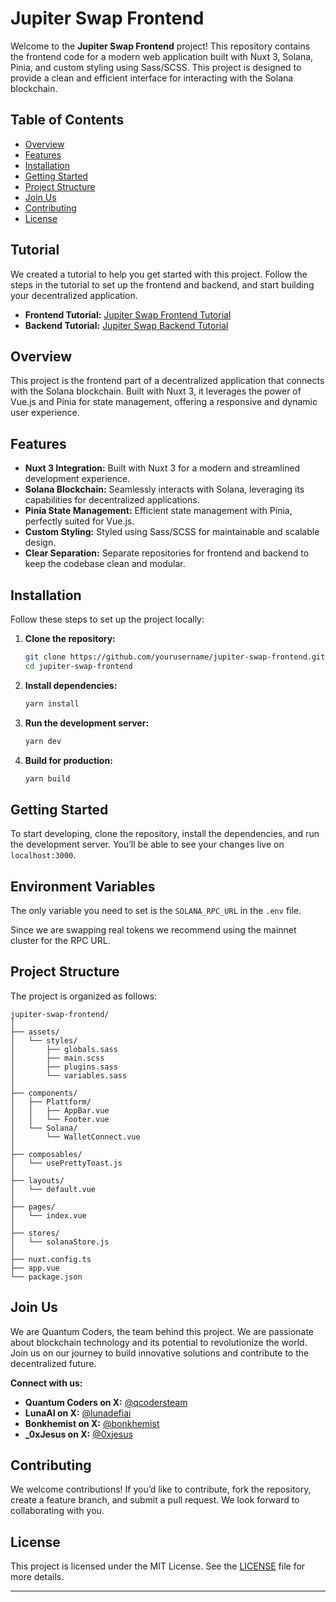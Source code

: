 # Jupiter Swap Frontend

Welcome to the **Jupiter Swap Frontend** project! This repository contains the frontend code for a modern web application built with Nuxt 3, Solana, Pinia, and custom styling using Sass/SCSS. This project is designed to provide a clean and efficient interface for interacting with the Solana blockchain.

## Table of Contents

- [Overview](#overview)
- [Features](#features)
- [Installation](#installation)
- [Getting Started](#getting-started)
- [Project Structure](#project-structure)
- [Join Us](#join-us)
- [Contributing](#contributing)
- [License](#license)

## Tutorial

We created a tutorial to help you get started with this project. Follow the steps in the tutorial to set up the frontend and backend, and start building your decentralized application.

- **Frontend Tutorial:** [Jupiter Swap Frontend Tutorial](https://medium.com/@0xjesus/build-your-solana-swap-dapp-with-vue-js-e363f5956a69)
- **Backend Tutorial:** [Jupiter Swap Backend Tutorial](https://medium.com/@0xjesus/building-a-solana-swap-api-with-node-js-a-comprehensive-guide-55333389c0f6)

## Overview

This project is the frontend part of a decentralized application that connects with the Solana blockchain. Built with Nuxt 3, it leverages the power of Vue.js and Pinia for state management, offering a responsive and dynamic user experience.

## Features

- **Nuxt 3 Integration:** Built with Nuxt 3 for a modern and streamlined development experience.
- **Solana Blockchain:** Seamlessly interacts with Solana, leveraging its capabilities for decentralized applications.
- **Pinia State Management:** Efficient state management with Pinia, perfectly suited for Vue.js.
- **Custom Styling:** Styled using Sass/SCSS for maintainable and scalable design.
- **Clear Separation:** Separate repositories for frontend and backend to keep the codebase clean and modular.

## Installation

Follow these steps to set up the project locally:

1. **Clone the repository:**

   ```bash
   git clone https://github.com/yourusername/jupiter-swap-frontend.git
   cd jupiter-swap-frontend
   ```

2. **Install dependencies:**

   ```bash
   yarn install
   ```

3. **Run the development server:**

   ```bash
   yarn dev
   ```

4. **Build for production:**

   ```bash
   yarn build
   ```

## Getting Started

To start developing, clone the repository, install the dependencies, and run the development server. You’ll be able to see your changes live on `localhost:3000`.

## Environment Variables

The only variable you need to set is the `SOLANA_RPC_URL` in the `.env` file. 

Since we are swapping real tokens we recommend using the mainnet cluster for the RPC URL.


## Project Structure

The project is organized as follows:

```
jupiter-swap-frontend/
│
├── assets/
│   └── styles/
│       ├── globals.sass
│       ├── main.scss
│       ├── plugins.sass
│       └── variables.sass
│
├── components/
│   ├── Plattform/
│   │   ├── AppBar.vue
│   │   └── Footer.vue
│   └── Solana/
│       └── WalletConnect.vue
│
├── composables/
│   └── usePrettyToast.js
│
├── layouts/
│   └── default.vue
│
├── pages/
│   └── index.vue
│
├── stores/
│   └── solanaStore.js
│
├── nuxt.config.ts
├── app.vue
└── package.json
```

## Join Us

We are Quantum Coders, the team behind this project. We are passionate about blockchain technology and its potential to revolutionize the world. Join us on our journey to build innovative solutions and contribute to the decentralized future.

**Connect with us:**

- **Quantum Coders on X:** [@qcodersteam](https://x.com/qcodersteam)
- **LunaAI on X:** [@lunadefiai](https://x.com/lunadefiai)
- **Bonkhemist on X:** [@bonkhemist](https://x.com/bonkhemist)
- **_0xJesus on X:** [@0xjesus](https://x.com/_0xjesus)

## Contributing

We welcome contributions! If you’d like to contribute, fork the repository, create a feature branch, and submit a pull request. We look forward to collaborating with you.

## License

This project is licensed under the MIT License. See the [LICENSE](LICENSE) file for more details.

---
